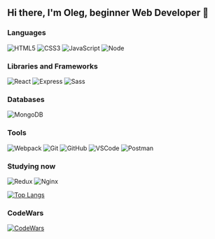 ## Hi there, I'm Oleg, beginner Web Developer 👋

### Languages

![HTML5](https://img.shields.io/badge/-HTML5-ff4500?style=flat&logo=html5&logoColor=white)
![CSS3](https://img.shields.io/badge/-CSS3-0000cd?style=flat&logo=CSS3&logoColor=white)
![JavaScript](https://img.shields.io/badge/-JavaScript-ffff00?style=flat&logo=JavaScript&logoColor=ff4500)
![Node](https://img.shields.io/badge/-NodeJS-008800?style=flat&logo=Node.js&logoColor=ffffff)

### Libraries and Frameworks

![React](https://img.shields.io/badge/-ReactJS-0000cc?style=flat&logo=React&logoColor=white)
![Express](https://img.shields.io/badge/-ExpressJS-dddd00?style=flat&logo=Node.js&logoColor=ff4400)
![Sass](https://img.shields.io/badge/-Sass-bf4080?style=flat&logo=Sass&logoColor=white)

### Databases

![MongoDB](https://img.shields.io/badge/-MongoDB-ffff00?style=flat&logo=MongoDB&logoColor=yellow)

### Tools

![Webpack](https://img.shields.io/badge/-Webpack-00ffff?style=flat&logo=Webpack&logoColor=blue)
![Git](https://img.shields.io/badge/-Git-ffffff?style=flat&logo=Git&logoColor=critical)
![GitHub](https://img.shields.io/badge/-GitHub-ffffff?style=flat&logo=GitHub&logoColor=black)
![VSCode](https://img.shields.io/badge/-VSCode-000080?style=flat&logo=Visual-studio-code&logoColor=blue)
![Postman](https://img.shields.io/badge/-Postman-303030?style=flat&logo=Postman&logoColor=ef5b25)

### Studying now

![Redux](https://img.shields.io/badge/-Redux-764abc?style=flat&logo=Redux)
![Nginx](https://img.shields.io/badge/-Nginx-008800?style=flat&logo=Nginx&logoColor=ffffff)

[![Top Langs](https://github-readme-stats.vercel.app/api/top-langs/?username=levineye13&theme=tokyonight)](https://github.com/anuraghazra/github-readme-stats)

### CodeWars

[![CodeWars](https://www.codewars.com/users/Oleg%20Zharov/badges/large)](https://www.codewars.com/users/Oleg%20Zharov)
